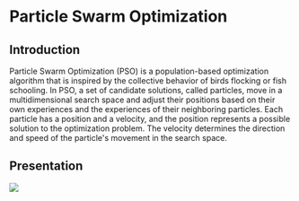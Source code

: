 # Particle Swarm Optimization

## Introduction
Particle Swarm Optimization (PSO) is a population-based optimization algorithm that is inspired by the collective behavior of birds flocking or fish schooling. In PSO, a set of candidate solutions, called particles, move in a multidimensional search space and adjust their positions based on their own experiences and the experiences of their neighboring particles. Each particle has a position and a velocity, and the position represents a possible solution to the optimization problem. The velocity determines the direction and speed of the particle's movement in the search space.

## Presentation
![](https://github.com/marcocado/nelder_mead/blob/main/downhill_simplex.gif)